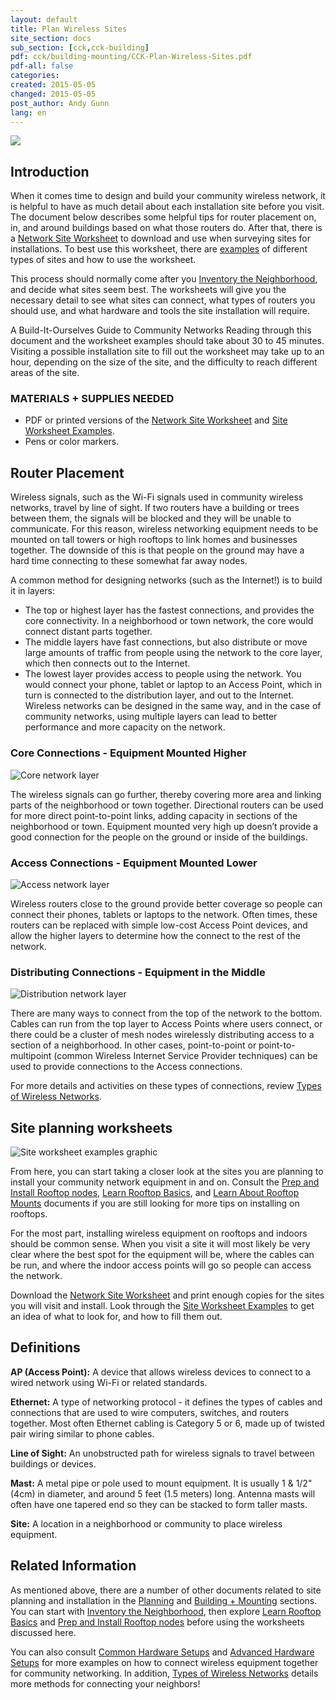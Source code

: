 ```yaml
---
layout: default
title: Plan Wireless Sites
site_section: docs
sub_section: [cck,cck-building]
pdf: cck/building-mounting/CCK-Plan-Wireless-Sites.pdf
pdf-all: false
categories: 
created: 2015-05-05
changed: 2015-05-05
post_author: Andy Gunn
lang: en
---
```


<img src="/files/Plan_wireless_sites_graphic.png" class="img-responsive">

## Introduction

When it comes time to design and build your community wireless network, it is helpful to have as much detail about each installation site before you visit. The document below describes some helpful tips for router placement on, in, and around buildings based on what those routers do. After that, there is a [Network Site Worksheet](/files/cck/building-mounting/Network-site-worksheet.pdf) to download and use when surveying sites for installations. To best use this worksheet, there are [examples](/files/cck/building-mounting/Site-worksheet-examples.pdf) of different types of sites and how to use the worksheet.

This process should normally come after you [Inventory the Neighborhood](/docs/cck/planning/inventory-the-neighborhood/), and decide what sites seem best. The worksheets will give you the necessary detail to see what sites can connect, what types of routers you should use, and what hardware and tools the site installation will require.

A Build-It-Ourselves Guide to Community Networks Reading through this document and the worksheet examples should take about 30 to 45 minutes. Visiting a possible installation site to fill out the worksheet may take up to an hour, depending on the size of the site, and the difficulty to reach different areas of the site.


### MATERIALS + SUPPLIES NEEDED

* PDF or printed versions of the [Network Site Worksheet](/files/cck/building-mounting/Network-site-worksheet.pdf) and [Site Worksheet Examples](/files/cck/building-mounting/Site-worksheet-examples.pdf).
* Pens or color markers.


## Router Placement

Wireless signals, such as the Wi-Fi signals used in community wireless networks, travel by line of sight. If two routers have a building or trees between them, the signals will be blocked and they will be unable to communicate. For this reason, wireless networking equipment needs to be mounted on tall towers or high rooftops to link homes and businesses together. The downside of this is that people on the ground may have a hard time connecting to these somewhat far away nodes.

A common method for designing networks (such as the Internet!) is to build it in layers:

* The top or highest layer has the fastest connections, and provides the core connectivity. In a neighborhood or town network, the core would connect distant parts together.
* The middle layers have fast connections, but also distribute or move large amounts of traffic from people using the network to the core layer, which then connects out to the Internet.
* The lowest layer provides access to people using the network. You would connect your phone, tablet or laptop to an Access Point, which in turn is connected to the distribution layer, and out to the Internet. Wireless networks can be designed in the same way, and in the case of community networks, using multiple layers can lead to better performance and more capacity on the network.


### Core Connections - Equipment Mounted Higher

![Core network layer](/files/Network_layer_rooftop.png "Equipment mounted on high rooftops")

The wireless signals can go further, thereby covering more area and linking parts of the neighborhood or town together. Directional routers can be used for more direct point-to-point links, adding capacity in sections of the neighborhood or town. Equipment mounted very high up doesn’t provide a good connection for the people on the ground or inside of the buildings.


### Access Connections - Equipment Mounted Lower

![Access network layer](/files/Network_layer_street.png "Equipment mounted for user access")

Wireless routers close to the ground provide better coverage so people can connect their phones, tablets or laptops to the network. Often times, these routers can be replaced with simple low-cost Access Point devices, and allow the higher layers to determine how the connect to the rest of the network.


### Distributing Connections - Equipment in the Middle

![Distribution network layer](/files/Network_layer_middle.png "Equipment connecting the core to the access network")

There are many ways to connect from the top of the network to the bottom. Cables can run from the top layer to Access Points where users connect, or there could be a cluster of mesh nodes wirelessly distributing access to a section of a neighborhood. In other cases, point-to-point or point-to-multipoint (common Wireless Internet Service Provider techniques) can be used to provide connections
to the Access connections.

For more details and activities on these types of connections, review [Types of Wireless Networks](/docs/cck/networking/types-of-wireless-networks/).


## Site planning worksheets

![Site worksheet examples graphic](/files/Site_worksheet_examples.png "Site Worksheet examples graphic")

From here, you can start taking a closer look at the sites you are planning to install your community network equipment in and on. Consult the [Prep and Install Rooftop nodes](/docs/cck/building-mounting/prep-install-rooftop-nodes/), [Learn Rooftop Basics](/docs/cck/building-mounting/learn-rooftop-basics/), and [Learn About Rooftop Mounts](/docs/cck/building-mounting/learn-about-rooftop-mounts/) documents if you are still looking for more tips on installing on rooftops.

For the most part, installing wireless equipment on rooftops and indoors should be common sense. When you visit a site it will most likely be very clear where the best spot for the equipment will be, where the cables can be run, and where the indoor access points will go so people can access the network.

Download the [Network Site Worksheet](/files/cck/building-mounting/Network-site-worksheet.pdf) and print enough copies for the sites you will visit and install. Look through the [Site Worksheet Examples](/files/cck/building-mounting/Site-worksheet-examples.pdf) to get an idea of what to look for, and how to fill them out.


## Definitions

**AP (Access Point):** A device that allows wireless devices to connect to a wired network using Wi-Fi or related standards.

**Ethernet:** A type of networking protocol - it defines the types of cables and connections that are used to wire computers, switches, and routers together. Most often Ethernet cabling is Category 5 or 6, made up of twisted pair wiring similar to phone cables.

**Line of Sight:** An unobstructed path for wireless signals to travel between buildings or devices.

**Mast:** A metal pipe or pole used to mount equipment. It is usually 1 & 1/2" (4cm) in diameter, and around 5 feet (1.5 meters) long. Antenna masts will often have one tapered end so they can be stacked to form taller masts.

**Site:** A location in a neighborhood or community to place wireless equipment.


## Related Information

As mentioned above, there are a number of other documents related to site planning and installation in the [Planning](/docs/cck/planning/) and [Building + Mounting](/docs/cck/building-mounting/) sections. You can start with [Inventory the Neighborhood](/docs/cck/planning/inventory-the-neighborhood/), then explore [Learn Rooftop Basics](/docs/cck/building-mounting/learn-rooftop-basics/) and [Prep and Install Rooftop nodes](/docs/cck/building-mounting/prep-install-rooftop-nodes/) before using the worksheets discussed here.

You can also consult [Common Hardware Setups](/docs/cck/installing-configuring/common-hardware-setups/) and [Advanced Hardware Setups](/docs/cck/installing-configuring/advanced-hardware-setups/) for more examples on how to connect wireless equipment together for community networking. In addition, [Types of Wireless Networks](/docs/cck/networking/types-of-wireless-networks/) details more methods for connecting your neighbors!

